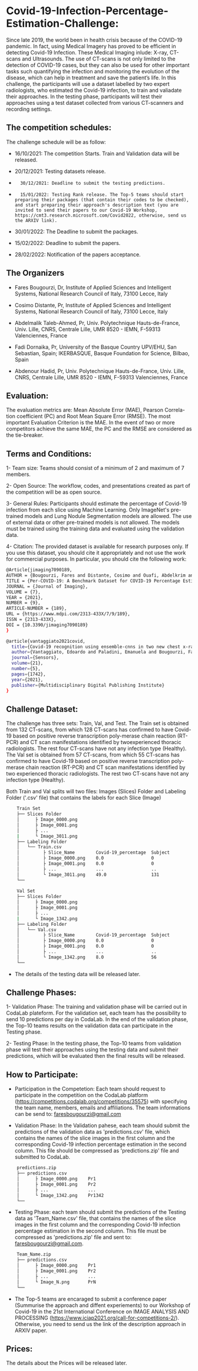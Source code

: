 # Covid-19-Infection-Percentage-Estimation-Challenge:

Since late 2019, the world been in health crisis because of the COVID-19 pandemic. In fact, using Medical Imagery has proved to be efficient in detecting Covid-19 Infection. These Medical Imaging inlude: X-ray, CT-scans and Ultrasounds. The use of CT-scans is not only limited to the detection of COVID-19 cases, but they can also be used for other important tasks such quantifying the infection and monitoring the evolution of the disease, which can help in treatment and save the patient’s life. 
In this challenge, the participants will use a dataset labelled by two expert radiologists, who estimated the Covid-19 infection, to train and valiadate their approaches. In  the  testing  phase,  participants  will  test  their  approaches using a test dataset collected from various CT-scanners and recording settings. 

<!-- where the Covid-19 infection percentage were estimated after segmenting the Covid-19 infection and Lungs mask. -->

## The competition schedules:
The challenge schedule will be as follow:

* 	16/10/2021: The competition Starts. Train and Validation data will be released.
 	
*	20/12/2021: Testing datasets release.
	
*       30/12/2021: Deadline to submit the testing predictions. 

*       15/01/2022: Testing Rank release. The Top-5 teams should start preparing their packages (that contain their codes to be checked), and start preparing their approach's description text (you are invited to send their papers to our Covid-19 Workshop,  https://cmt3.research.microsoft.com/Covid2022, otherwise, send us the ARXIV link).


*   30/01/2022: The Deadline to submit the packages. 

*   15/02/2022: Deadline to submit the papers.

*   28/02/2022: Notification of the papers acceptance.



<!--- 
* 01/12/2021:  Train and Validation data release. 

* 25/12/2021:  Testing datasets release.

* 31/12/2021:  The submission of the testing predictions deadline.
 
* 10/01/2022:  Top 5 teams should send their packages that contain their codes to be checked.
 
* 20/01/2022:  After checking the codes, the Top 5 teams will be notified to send their papers.
 
* 10/02/2022:  Deadline to submit their papers.
 
* 20/02/2022:  Papers reviewing ends.  --->

## The Organizers

* Fares Bougourzi, Dr, Institute of Applied Sciences and Intelligent Systems, National Research Council of Italy, 73100 Lecce, Italy

* Cosimo Distante, Pr, Institute of Applied Sciences and Intelligent Systems, National Research Council of Italy, 73100 Lecce, Italy

* Abdelmalik Taleb-Ahmed, Pr, Univ. Polytechnique Hauts-de-France, Univ. Lille, CNRS, Centrale Lille,  UMR 8520 - IEMN,  F-59313 Valenciennes, France

* Fadi Dornaika, Pr, University of the Basque Country UPV/EHU, San Sebastian, Spain; IKERBASQUE, Basque Foundation for Science, Bilbao, Spain

* Abdenour Hadid, Pr, Univ. Polytechnique Hauts-de-France, Univ. Lille, CNRS, Centrale Lille,  UMR 8520 - IEMN,  F-59313 Valenciennes, France


## Evaluation:

The evaluation metrics are:  Mean Absolute Error (MAE), Pearson Correla-tion coefficient (PC) and Root Mean Square Error (RMSE). The most important Evaluation Criterion is the MAE. In the event of two or more competitors achieve the same MAE, the PC and the RMSE are considered as the tie-breaker. 

## Terms and Conditions:

1- Team size: Teams should consist of a minimum of 2  and maximum of 7 members.

2- Open Source: The workflow, codes, and presentations created as part of the competition will be as open source.

3- General Rules: Participants  should  estimate  the  percentage of Covid-19  infection  from each slice using Machine Learning.  Only  ImageNet's pre-trained models and Lung Nodule Segmentation models are allowed. The use of external data or other pre-trained models is not allowed.  The models must be trained using the training data and evaluated using the validation data.

4- Citation: The provided dataset is available for research purposes only. If you use this dataset, you should cite it appropriately and not use the work for commercial purposes. 
In particular, you should cite the following work:
```bash
@Article{jimaging7090189,
AUTHOR = {Bougourzi, Fares and Distante, Cosimo and Ouafi, Abdelkrim and Dornaika, Fadi and Hadid, Abdenour and Taleb-Ahmed, Abdelmalik},
TITLE = {Per-COVID-19: A Benchmark Dataset for COVID-19 Percentage Estimation from CT-Scans},
JOURNAL = {Journal of Imaging},
VOLUME = {7},
YEAR = {2021},
NUMBER = {9},
ARTICLE-NUMBER = {189},
URL = {https://www.mdpi.com/2313-433X/7/9/189},
ISSN = {2313-433X},
DOI = {10.3390/jimaging7090189}
}
```
```bash
@article{vantaggiato2021covid,
  title={Covid-19 recognition using ensemble-cnns in two new chest x-ray databases},
  author={Vantaggiato, Edoardo and Paladini, Emanuela and Bougourzi, Fares and Distante, Cosimo and Hadid, Abdenour and Taleb-Ahmed, Abdelmalik},
  journal={Sensors},
  volume={21},
  number={5},
  pages={1742},
  year={2021},
  publisher={Multidisciplinary Digital Publishing Institute}
}
```

## Challenge Dataset:

The challenge has three sets: Train, Val, and Test. The Train set is obtained from 132 CT-scans, from which 128 CT-scans has confirmed to have Covid-19 based on positive reverse transcription poly-merase chain reaction (RT-PCR) and CT scan manifestations identified by twoexperienced thoracic radiologists. The rest four CT-scans have not any infection type (Healthy). The Val set is obtained from 57 CT-scans, from which 55 CT-scans has confirmed to have Covid-19 based on positive reverse transcription poly-merase chain reaction (RT-PCR) and CT scan manifestations identified by two experienced thoracic radiologists. The rest  two CT-scans have not any infection type (Healthy). 

Both Train and Val splits will two files: Images (Slices) Folder and Labeling Folder ('.csv' file) that contains the labels for each Slice (Image)
```bash
    Train Set
    ├── Slices Folder 
    │      ├ Image_0000.png
    │      ├ Image_0001.png
    │      ├ ...
    |      └ Image_3011.png
    ├── Labeling Folder
    │   └── Train.csv
    │         ├ Slice_Name        Covid-19_percentage  Subject    
    │         ├ Image_0000.png    0.0                  0
    │         ├ Image_0001.png    0.0                  0
    │         ├ ...               ...                  ..
    │         └ Image_3011.png    49.0	               131
    └── 
    
    Val Set
    ├── Slices Folder 
    │      ├ Image_0000.png
    │      ├ Image_0001.png
    │      ├ ...
    |      └ Image_1342.png
    ├── Labeling Folder
    │   └── Val.csv
    │         ├ Slice_Name        Covid-19_percentage  Subject    
    │         ├ Image_0000.png    0.0                  0
    │         ├ Image_0001.png    0.0                  0
    │         ├ ...               ...                  ..
    │         └ Image_1342.png    8.0	               56
    └──     

```

- The details of the testing data will be released later.


## Challenge Phases:

1- Validation Phase: The training and validation phase will be carried out in CodaLab plateform. For the validation set, each team has the possibility to send 10 predictions per day in CodaLab.
In the end of the validation phase, the Top-10 teams results on the validation data can participate in the Testing phase.

2- Testing Phase: In the testing phase, the Top-10 teams from validation phase will test their approaches using the testing data and submit their predictions, which will be evaluated then the final results will be released.


## How to Participate:

- Participation in the Competetion: Each team should request to participate in the competition on the CodaLab platform (https://competitions.codalab.org/competitions/35575) with specifying the team name, members, emails and affiliations. The team informations can be send to: faresbougourzi@gmail.com

- Validation Phase: In the Validation pahese, each team should submit the predictions of the validation data as 'predictions.csv' file, which contains the names of the slice images in the first column and the corresponding Covid-19 infection percentage estimation in the second column.  This file should be compressed as 'predictions.zip' file and submitted to CodaLab. 

```bash
    predictions.zip
    ├── predictions.csv
    │      ├ Image_0000.png    Pr1            
    │      ├ Image_0001.png    Pr2             
    │      ├ ...               ...              
    │      └ Image_1342.png    Pr1342	        
    └──   
 ```   
 - Testing Phase: each team should submit the predictions of the Testing data as 'Team_Name.csv' file, that contains the names of the slice images in the first column and the corresponding Covid-19 infection percentage estimation in the second column.  This file must be compressed as 'predictions.zip' file and sent to: faresbougourzi@gmail.com.
```bash
    Team_Name.zip
    ├── predictions.csv
    │      ├ Image_0000.png    Pr1            
    │      ├ Image_0001.png    Pr2             
    │      ├ ...               ...              
    │      └ Image_N.png       PrN        
    └──   
 ```   
 
 - The Top-5 teams are encaraged to submit a conference paper (Summurise the approach and diffent experiements) to our Workshop of Covid-19 in the 21st International Conference on IMAGE ANALYSIS AND PROCESSING (https://www.iciap2021.org/call-for-competitions-2/). Otherwise, you need to send us the link of the description approach in ARXIV paper.
 
## Prices:

The details about the Prices will be released later.

